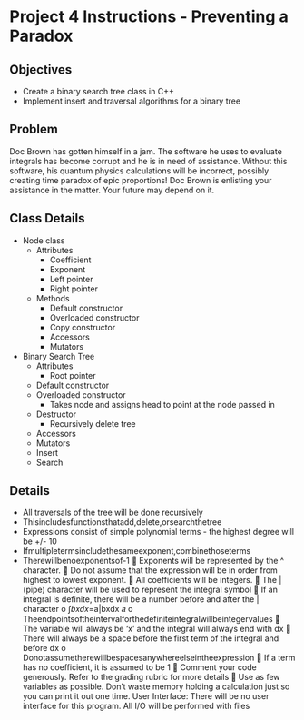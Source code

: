 # Project 4 Instructions - Preventing a Paradox
## Objectives
* Create a binary search tree class in C++
* Implement insert and traversal algorithms for a binary tree

## Problem
Doc Brown has gotten himself in a jam. The software he uses to evaluate integrals has become corrupt and he is in need of assistance. Without this software, his quantum physics calculations will be incorrect, possibly creating time paradox of epic proportions! Doc Brown is enlisting your assistance in the matter. Your future may depend on it.

## Class Details
* Node class
  * Attributes
    * Coefficient
    * Exponent
    * Left pointer
    * Right pointer
  * Methods
    * Default constructor
    * Overloaded constructor
    * Copy constructor
    * Accessors
    * Mutators
* Binary Search Tree
  * Attributes
    * Root pointer
  * Default constructor
  * Overloaded constructor
    * Takes node and assigns head to point at the node passed in
  * Destructor
    * Recursively delete tree
  * Accessors
  * Mutators
  * Insert
  * Search

## Details
* All traversals of the tree will be done recursively
* Thisincludesfunctionsthatadd,delete,orsearchthetree
* Expressions consist of simple polynomial terms - the highest degree will be +/- 10
* Ifmultipletermsincludethesameexponent,combinethoseterms
* Therewillbenoexponentsof-1
 Exponents will be represented by the ^ character.
 Do not assume that the expression will be in order from highest to lowest exponent.
 All coefficients will be integers.
 The | (pipe) character will be used to represent the integral symbol
 If an integral is definite, there will be a number before and after the | character
o ∫𝑏𝑥𝑑𝑥=a|bxdx 𝑎
o Theendpointsoftheintervalforthedefiniteintegralwillbeintegervalues
 The variable will always be ‘x’ and the integral will always end with dx
 There will always be a space before the first term of the integral and before dx
o Donotassumetherewillbespacesanywhereelseintheexpression
 If a term has no coefficient, it is assumed to be 1
 Comment your code generously. Refer to the grading rubric for more details
 Use as few variables as possible. Don’t waste memory holding a calculation just so you can print it out
one time.
User Interface: There will be no user interface for this program. All I/O will be performed with files
